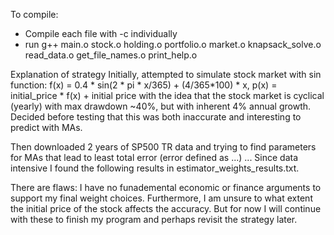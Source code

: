 To compile:
- Compile each file with -c individually
- run g++ main.o stock.o holding.o portfolio.o market.o knapsack_solve.o read_data.o get_file_names.o print_help.o


Explanation of strategy
Initially, attempted to simulate stock market with sin function: f(x) = 0.4 * sin(2 * pi * x/365) + (4/365*100) * x, p(x) = initial_price * f(x) + initial price with the idea that the stock market is cyclical (yearly) with max drawdown ~40%, but with inherent 4% annual growth. Decided before testing that this was both inaccurate and interesting to predict with MAs.

Then downloaded 2 years of SP500 TR data and trying to find parameters for MAs that lead to least total error (error defined as ...) ... Since data intensive I found the following results in estimator_weights_results.txt.

There are flaws: I have no funademental economic or finance arguments to support my final weight choices. Furthermore, I am unsure to what extent the initial price of the stock affects the accuracy. But for now I will continue with these to finish my program and perhaps revisit the strategy later.
